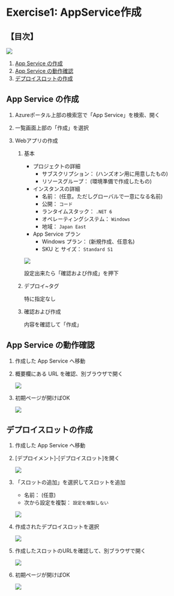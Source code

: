 # Exercise1: AppService作成

## 【目次】

![](images/ex01-0000-appsvc.png)

1. [App Service の作成](#app-service-の作成)
1. [App Service の動作確認](#app-service-の動作確認)
1. [デプロイスロットの作成](#デプロイスロットの作成)


## App Service の作成

1. Azureポータル上部の検索窓で「App Service」を検索、開く

1. 一覧画面上部の「作成」を選択

1. Webアプリの作成

    1. 基本

        * プロジェクトの詳細
            * サブスクリプション： (ハンズオン用に用意したもの)
            * リソースグループ： (環境準備で作成したもの)
        * インスタンスの詳細
            * 名前： (任意。ただしグローバルで一意になる名前)
            * 公開： `コード`
            * ランタイムスタック： `.NET 6`
            * オペレーティングシステム： `Windows`
            * 地域： `Japan East`
        * App Service プラン
            * Windows プラン： (新規作成、任意名)
            * SKU と サイズ： `Standard S1`

        ![](images/ex01-0101-appsvc.png)

        設定出来たら「確認および作成」を押下

    1. デプロイ~タグ

        特に指定なし

    1. 確認および作成

        内容を確認して「作成」

## App Service の動作確認

1. 作成した App Service へ移動

1. 概要欄にある URL を確認、別ブラウザで開く

    ![](images/ex01-0102-appsvc.png)

1. 初期ページが開けばOK

    ![](images/ex01-0103-appsvc.png)


## デプロイスロットの作成

1. 作成した App Service へ移動

1. [デプロイメント]-[デプロイスロット]を開く

    ![](images/ex01-0301-appsvc.png)

1. 「スロットの追加」を選択してスロットを追加

    * 名前： (任意)
    * 次から設定を複製： `設定を複製しない`

    ![](images/ex01-0302-appsvc.png)

1. 作成されたデプロイスロットを選択

    ![](images/ex01-0303-appsvc.png)

1. 作成したスロットのURLを確認して、別ブラウザで開く

    ![](images/ex01-0304-appsvc.png)

1. 初期ページが開けばOK

    ![](images/ex01-0305-appsvc.png)
